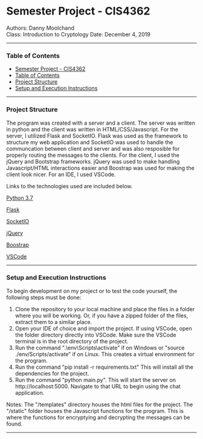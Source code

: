 # Semester Project - CIS4362

Authors: Danny Moolchand  
Class: Introduction to Cryptology 
Date: December 4, 2019  


----

### Table of Contents
- [Semester Project - CIS4362](#semester-project---cis4362)
- [Table of Contents](#table-of-contents)
- [Project Structure](#project-structure)
- [Setup and Execution Instructions](#setup-and-execution-instructions)

---

### Project Structure 
The program was created with a server and a client. The server was written in python and the client was written in HTML/CSS/Javascript. For the server, I utilized Flask and SocketIO. Flask was used as the framework to structure my web application and SocketIO was used to handle the communcation between client and server and was also resposible for properly routing the messages to the clients. 
For the client, I used the jQuery and Bootstrap frameworks. jQuery was used to make handling Javascript/HTML interactions easier and Boostrap was used for making the client look nicer. For an IDE, I used VSCode.

Links to the technologies used are included below.

[Python 3.7](https://www.python.org/download/releases/3.0/) 

[Flask](https://pypi.org/project/Flask/)  

[SocketIO](https://python-socketio.readthedocs.io/en/latest/server.html)  

[jQuery](https://jquery.com/) 

[Boostrap](https://getbootstrap.com/) 

[VSCode](https://code.visualstudio.com/)  


---

### Setup and Execution Instructions 
To begin development on my project or to test the code yourself, the following steps must be done: 
1. Clone the repository to your local machine and place the files in a folder where you will be working. Or, if you have a zipped folder of the files, extract them to a similar place.
2. Open your IDE of choice and import the project. If using VSCode, open the folder directory directly into VSCode. Make sure the VSCode terminal is in the root directory of the project.
3. Run the command ".\env\Scripts\activate" if on Windows or "source ./env/Scripts/activate" if on Linux. This creates a virtual environment for the program.
4. Run the command "pip install -r requirements.txt" This will install all the dependencies for the project.
5. Run the command "python main.py". This will start the server on http://localhost:5000. Navigate to that URL to begin using the chat application.

Notes: The "/templates" directory houses the html files for the project. The "/static" folder houses the Javascript functions for the program. This is where the functions for encryptying and decrypting the messages can be found. 

---
